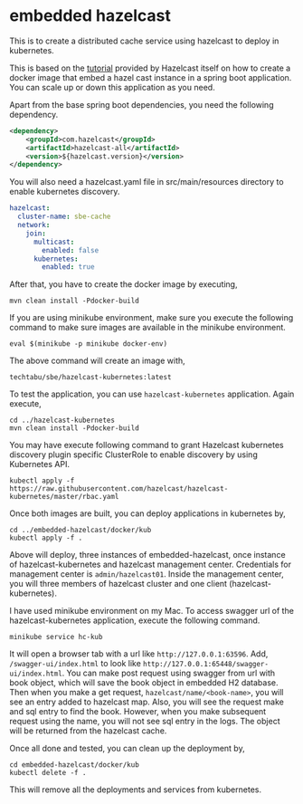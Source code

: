 # embedded hazelcast

This is to create a distributed cache service using hazelcast to deploy in kubernetes. 

This is based on the [tutorial](https://docs.hazelcast.com/tutorials/kubernetes-embedded) provided by Hazelcast 
itself on how to create a docker image that embed a hazel cast instance in a spring boot application. You can scale 
up or down this application as you need. 

Apart from the base spring boot dependencies, you need the following dependency. 
```xml
<dependency>
    <groupId>com.hazelcast</groupId>
    <artifactId>hazelcast-all</artifactId>
    <version>${hazelcast.version}</version>
</dependency>
```

You will also need a hazelcast.yaml file in src/main/resources directory to enable kubernetes discovery.
````yaml
hazelcast:
  cluster-name: sbe-cache
  network:
    join:
      multicast:
        enabled: false
      kubernetes:
        enabled: true
````

After that, you have to create the docker image by executing,
```shell
mvn clean install -Pdocker-build
```

If you are using minikube environment, make sure you execute the following command to make sure images are available 
in the minikube environment.

```shell
eval $(minikube -p minikube docker-env)
```

The above command will create an image with,
```shell
techtabu/sbe/hazelcast-kubernetes:latest
```

To test the application, you can use `hazelcast-kubernetes` application. Again execute,
```shell
cd ../hazelcast-kubernetes
mvn clean install -Pdocker-build
```

You may have execute following command to grant Hazelcast kubernetes discovery plugin specific ClusterRole to enable 
discovery by using Kubernetes API.
```shell
kubectl apply -f https://raw.githubusercontent.com/hazelcast/hazelcast-kubernetes/master/rbac.yaml
```

Once both images are built, you can deploy applications in kubernetes by,
```shell
cd ../embedded-hazelcast/docker/kub
kubectl apply -f .
```

Above will deploy, three instances of embedded-hazelcast, once instance of hazelcast-kubernetes and hazelcast 
management center. Credentials for management center is `admin/hazelcast01`. Inside the management center, you will 
three members of hazelcast cluster and one client (hazelcast-kubernetes).

I have used minikube environment on my Mac. To access swagger url of the hazelcast-kubernetes application, execute 
the following command. 
```shell
minikube service hc-kub
```

It will open a browser tab with a url like `http://127.0.0.1:63596`. Add, `/swagger-ui/index.html` to look like 
`http://127.0.0.1:65448/swagger-ui/index.html`. You can make post request using swagger from url with book object, 
which will save the book object in embedded H2 database. Then when you make a get request, `hazelcast/name/<book-name>`, you will see 
an entry added to hazelcast map. Also, you will see the request make and sql entry to find the book. However, when 
you make subsequent request using the name, you will not see sql entry in the logs. The object will be returned from 
the hazelcast cache. 

Once all done and tested, you can clean up the deployment by,
```shell
cd embedded-hazelcast/docker/kub
kubectl delete -f .
```
This will remove all the deployments and services from kubernetes. 



